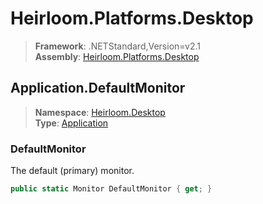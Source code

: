 # Heirloom.Platforms.Desktop

> **Framework**: .NETStandard,Version=v2.1  
> **Assembly**: [Heirloom.Platforms.Desktop][0]  

## Application.DefaultMonitor

> **Namespace**: [Heirloom.Desktop][0]  
> **Type**: [Application][1]  

### DefaultMonitor

The default (primary) monitor.

```cs
public static Monitor DefaultMonitor { get; }
```

[0]: ../../../Heirloom.Platforms.Desktop.md
[1]: ../Application.md
